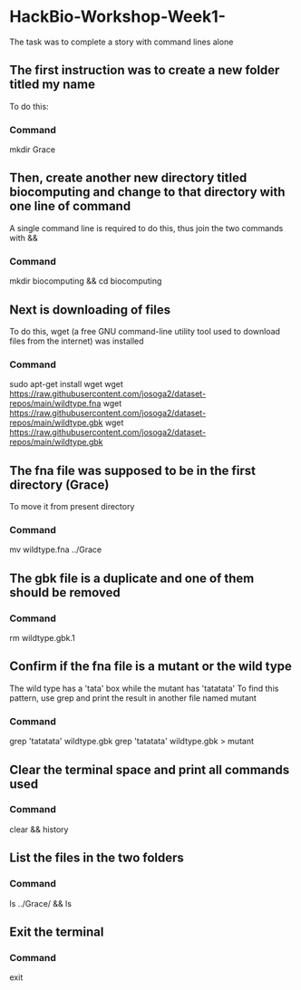 # HackBio-Workshop-Week1-
The task was to complete a story with command lines alone
## The first instruction was to create a new folder titled my name
To do this:

### Command

mkdir Grace

## Then, create another new directory titled biocomputing and change to that directory with one line of command
A single command line is required to do this, thus join the two commands with &&

### Command
mkdir biocomputing && cd biocomputing

## Next is downloading of files
To do this, wget (a free GNU command-line utility tool used to download files from the internet) was installed 

### Command
sudo apt-get install wget
wget https://raw.githubusercontent.com/josoga2/dataset-repos/main/wildtype.fna
wget https://raw.githubusercontent.com/josoga2/dataset-repos/main/wildtype.gbk
wget https://raw.githubusercontent.com/josoga2/dataset-repos/main/wildtype.gbk

## The fna file was supposed to be in the first directory (Grace)
To move it from present directory

### Command
mv wildtype.fna ../Grace

## The gbk file is a duplicate and one of them should be removed

### Command
rm wildtype.gbk.1

## Confirm if the fna file is a mutant or the wild type
The wild type has a 'tata' box while the mutant has 'tatatata'
To find this pattern, use grep and print the result in another file named mutant

### Command
grep 'tatatata' wildtype.gbk
grep 'tatatata' wildtype.gbk > mutant

## Clear the terminal space and print all commands used

### Command
clear && history

## List the files in the two folders

### Command 
ls ../Grace/ && ls

## Exit the terminal
### Command
exit


